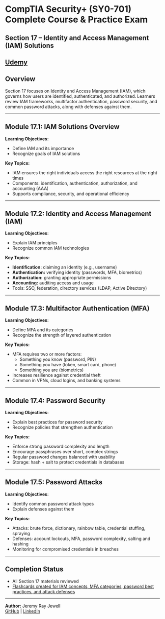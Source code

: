 # CompTIA Security+ (SY0-701) Complete Course & Practice Exam  
## Section 17 – Identity and Access Management (IAM) Solutions  

[Udemy](https://www.udemy.com/course/securityplus/)  
---

## Overview  
Section 17 focuses on Identity and Access Management (IAM), which governs how users are identified, authenticated, and authorized. Learners review IAM frameworks, multifactor authentication, password security, and common password attacks, along with defenses against them.  

---

## Module 17.1: IAM Solutions Overview  
**Learning Objectives:**  
- Define IAM and its importance  
- Recognize goals of IAM solutions  

**Key Topics:**  
- IAM ensures the right individuals access the right resources at the right times  
- Components: identification, authentication, authorization, and accounting (AAA)  
- Supports compliance, security, and operational efficiency  

---

## Module 17.2: Identity and Access Management (IAM)  
**Learning Objectives:**  
- Explain IAM principles  
- Recognize common IAM technologies  

**Key Topics:**  
- **Identification:** claiming an identity (e.g., username)  
- **Authentication:** verifying identity (passwords, MFA, biometrics)  
- **Authorization:** granting appropriate permissions  
- **Accounting:** auditing access and usage  
- Tools: SSO, federation, directory services (LDAP, Active Directory)  

---

## Module 17.3: Multifactor Authentication (MFA)  
**Learning Objectives:**  
- Define MFA and its categories  
- Recognize the strength of layered authentication  

**Key Topics:**  
- MFA requires two or more factors:  
  - Something you know (password, PIN)  
  - Something you have (token, smart card, phone)  
  - Something you are (biometrics)  
- Increases resilience against credential theft  
- Common in VPNs, cloud logins, and banking systems  

---

## Module 17.4: Password Security  
**Learning Objectives:**  
- Explain best practices for password security  
- Recognize policies that strengthen authentication  

**Key Topics:**  
- Enforce strong password complexity and length  
- Encourage passphrases over short, complex strings  
- Regular password changes balanced with usability  
- Storage: hash + salt to protect credentials in databases  

---

## Module 17.5: Password Attacks  
**Learning Objectives:**  
- Identify common password attack types  
- Explain defenses against them  

**Key Topics:**  
- Attacks: brute force, dictionary, rainbow table, credential stuffing, spraying  
- Defenses: account lockouts, MFA, password complexity, salting and hashing  
- Monitoring for compromised credentials in breaches  

---

## Completion Status  
- All Section 17 materials reviewed  
- [Flashcards created for IAM concepts, MFA categories, password best practices, and attack defenses](https://jeremyrayjewell.neocities.org/security-plus-dion#deck=17)     

---

**Author:** Jeremy Ray Jewell  
[GitHub](https://github.com/jeremyrayjewell) | [LinkedIn](https://www.linkedin.com/in/jeremyrayjewell)  
